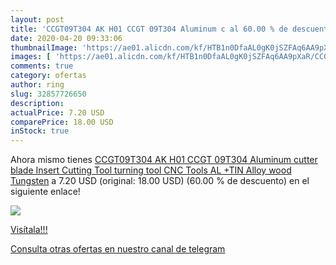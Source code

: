 ```yaml
---
layout: post
title: 'CCGT09T304 AK H01 CCGT 09T304 Aluminum c al 60.00 % de descuento'
date: 2020-04-20 09:33:06
thumbnailImage: 'https://ae01.alicdn.com/kf/HTB1n0DfaAL0gK0jSZFAq6AA9pXaR/CCGT09T304-AK-H01-CCGT-09T304-Aluminum-cutter-blade-Insert-Cutting-Tool-turning-tool-CNC-Tools-AL.jpg_350x350._SL200_.jpg'
images: [ 'https://ae01.alicdn.com/kf/HTB1n0DfaAL0gK0jSZFAq6AA9pXaR/CCGT09T304-AK-H01-CCGT-09T304-Aluminum-cutter-blade-Insert-Cutting-Tool-turning-tool-CNC-Tools-AL.jpg_350x350._SL200_.jpg' ]
comments: true
category: ofertas
author: ring
slug: 32857726650
description:
actualPrice: 7.20 USD
comparePrice: 18.00 USD
inStock: true
---
```


Ahora mismo tienes [CCGT09T304 AK H01 CCGT 09T304 Aluminum cutter blade Insert Cutting Tool turning tool CNC Tools AL +TIN Alloy wood Tungsten](https://www.amazon.com/dp/32857726650/?tag=redken08-20) a 7.20 USD (original: 18.00 USD) (60.00 %  de descuento) en el siguiente enlace!

[![](https://ae01.alicdn.com/kf/HTB1n0DfaAL0gK0jSZFAq6AA9pXaR/CCGT09T304-AK-H01-CCGT-09T304-Aluminum-cutter-blade-Insert-Cutting-Tool-turning-tool-CNC-Tools-AL.jpg_350x350._SL200_.jpg)](https://www.amazon.com/dp/32857726650/?tag=redken08-20)

[Visítala!!!](https://www.amazon.com/dp/32857726650/?tag=redken08-20)

[Consulta otras ofertas en nuestro canal de telegram](https://t.me/s/ofertas25)
